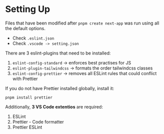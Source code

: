 # Setting Up

Files that have been modified after `pnpm create next-app` was run using all the default options.

- Check `.eslint.json`
- Check `.vscode -> setting.json`

There are 3 eslint-plugins that need to be installed:

1. `eslint-config-standard` -> enforces best practises for JS
2. `eslint-plugin-tailwindcss` -> formats the order tailwindcss classes
3. `eslint-config-prettier` -> removes all ESLint rules that could conflict with Prettier

If you do not have Prettier installed globally, install it:

`pnpm install prettier`

Additionally, **3 VS Code extentios** are required:

1. ESLint
2. Prettier - Code formatter
3. Prettier ESLint
